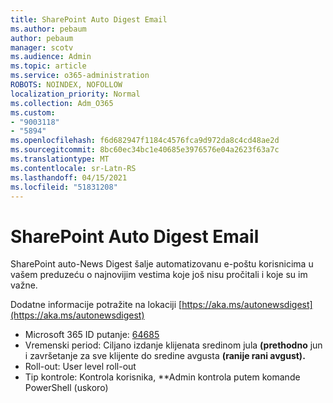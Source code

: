 ```yaml
---
title: SharePoint Auto Digest Email
ms.author: pebaum
author: pebaum
manager: scotv
ms.audience: Admin
ms.topic: article
ms.service: o365-administration
ROBOTS: NOINDEX, NOFOLLOW
localization_priority: Normal
ms.collection: Adm_O365
ms.custom:
- "9003118"
- "5894"
ms.openlocfilehash: f6d682947f1184c4576fca9d972da8c4cd48ae2d
ms.sourcegitcommit: 8bc60ec34bc1e40685e3976576e04a2623f63a7c
ms.translationtype: MT
ms.contentlocale: sr-Latn-RS
ms.lasthandoff: 04/15/2021
ms.locfileid: "51831208"
---
```

# <a name="sharepoint-auto-digest-email"></a>SharePoint Auto Digest Email

SharePoint auto-News Digest šalje automatizovanu e-poštu korisnicima u vašem preduzeću o najnovijim vestima koje još nisu pročitali i koje su im važne.

Dodatne informacije potražite na lokaciji [https://aka.ms/autonewsdigest](https://aka.ms/autonewsdigest)

- Microsoft 365 ID putanje:  [64685](https://www.microsoft.com/microsoft-365/roadmap?filters=&featureid=64685)
- Vremenski period: Ciljano izdanje klijenata sredinom jula **(prethodno** jun i završetanje za sve klijente do sredine avgusta **(ranije rani avgust).**
- Roll-out: User level roll-out
- Tip kontrole: Kontrola korisnika, **Admin kontrola putem komande PowerShell (uskoro)

